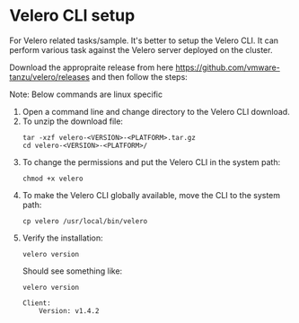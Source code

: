 # Velero CLI setup

For Velero related tasks/sample. It's better to setup the Velero CLI. It can perform various task against the Velero server deployed on the cluster.

Download the appropraite release from here https://github.com/vmware-tanzu/velero/releases and then follow the steps:

Note: Below commands are linux specific

1. Open a command line and change directory to the Velero CLI download.
2. To unzip the download file:
    ~~~
    tar -xzf velero-<VERSION>-<PLATFORM>.tar.gz 
    cd velero-<VERSION>-<PLATFORM>/
    ~~~
3. To change the permissions and put the Velero CLI in the system path:
    ~~~
    chmod +x velero
    ~~~
4. To make the Velero CLI globally available, move the CLI to the system path:
    ~~~
    cp velero /usr/local/bin/velero
    ~~~
5. Verify the installation:
    ~~~
    velero version
    ~~~
    Should see something like:
    ```
    velero version

    Client:
        Version: v1.4.2
    ```
